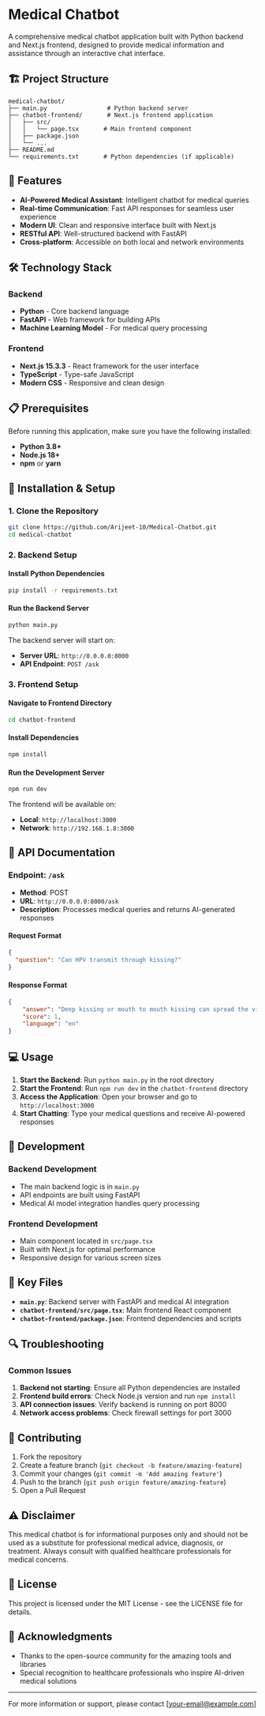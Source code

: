 # Medical Chatbot

A comprehensive medical chatbot application built with Python backend and Next.js frontend, designed to provide medical information and assistance through an interactive chat interface.

## 🏗️ Project Structure

```
medical-chatbot/
├── main.py                 # Python backend server
├── chatbot-frontend/       # Next.js frontend application
│   ├── src/
│   │   └── page.tsx       # Main frontend component
│   ├── package.json
│   └── ...
├── README.md
└── requirements.txt       # Python dependencies (if applicable)
```

## 🚀 Features

- **AI-Powered Medical Assistant**: Intelligent chatbot for medical queries
- **Real-time Communication**: Fast API responses for seamless user experience
- **Modern UI**: Clean and responsive interface built with Next.js
- **RESTful API**: Well-structured backend with FastAPI
- **Cross-platform**: Accessible on both local and network environments

## 🛠️ Technology Stack

### Backend
- **Python** - Core backend language
- **FastAPI** - Web framework for building APIs
- **Machine Learning Model** - For medical query processing

### Frontend
- **Next.js 15.3.3** - React framework for the user interface
- **TypeScript** - Type-safe JavaScript
- **Modern CSS** - Responsive and clean design

## 📋 Prerequisites

Before running this application, make sure you have the following installed:

- **Python 3.8+**
- **Node.js 18+**
- **npm** or **yarn**

## 🔧 Installation & Setup

### 1. Clone the Repository
```bash
git clone https://github.com/Arijeet-10/Medical-Chatbot.git
cd medical-chatbot
```

### 2. Backend Setup

#### Install Python Dependencies
```bash
pip install -r requirements.txt
```

#### Run the Backend Server
```bash
python main.py
```

The backend server will start on:
- **Server URL**: `http://0.0.0.0:8000`
- **API Endpoint**: `POST /ask`

### 3. Frontend Setup

#### Navigate to Frontend Directory
```bash
cd chatbot-frontend
```

#### Install Dependencies
```bash
npm install
```

#### Run the Development Server
```bash
npm run dev
```

The frontend will be available on:
- **Local**: `http://localhost:3000`
- **Network**: `http://192.168.1.8:3000`

## 🔌 API Documentation

### Endpoint: `/ask`
- **Method**: POST
- **URL**: `http://0.0.0.0:8000/ask`
- **Description**: Processes medical queries and returns AI-generated responses

#### Request Format
```json
{
  "question": "Can HPV transmit through kissing?"
}
```

#### Response Format
```json
{
    "answer": "Deep kissing or mouth to mouth kissing can spread the virus ",
    "score": 1,
    "language": "en"
}
```

## 💻 Usage

1. **Start the Backend**: Run `python main.py` in the root directory
2. **Start the Frontend**: Run `npm run dev` in the `chatbot-frontend` directory
3. **Access the Application**: Open your browser and go to `http://localhost:3000`
4. **Start Chatting**: Type your medical questions and receive AI-powered responses

## 🤝 Development

### Backend Development
- The main backend logic is in `main.py`
- API endpoints are built using FastAPI
- Medical AI model integration handles query processing

### Frontend Development
- Main component located in `src/page.tsx`
- Built with Next.js for optimal performance
- Responsive design for various screen sizes

## 📁 Key Files

- **`main.py`**: Backend server with FastAPI and medical AI integration
- **`chatbot-frontend/src/page.tsx`**: Main frontend React component
- **`chatbot-frontend/package.json`**: Frontend dependencies and scripts

## 🔍 Troubleshooting

### Common Issues

1. **Backend not starting**: Ensure all Python dependencies are installed
2. **Frontend build errors**: Check Node.js version and run `npm install`
3. **API connection issues**: Verify backend is running on port 8000
4. **Network access problems**: Check firewall settings for port 3000

## 📝 Contributing

1. Fork the repository
2. Create a feature branch (`git checkout -b feature/amazing-feature`)
3. Commit your changes (`git commit -m 'Add amazing feature'`)
4. Push to the branch (`git push origin feature/amazing-feature`)
5. Open a Pull Request

## ⚠️ Disclaimer

This medical chatbot is for informational purposes only and should not be used as a substitute for professional medical advice, diagnosis, or treatment. Always consult with qualified healthcare professionals for medical concerns.

## 📄 License

This project is licensed under the MIT License - see the LICENSE file for details.

## 🙏 Acknowledgments

- Thanks to the open-source community for the amazing tools and libraries
- Special recognition to healthcare professionals who inspire AI-driven medical solutions

---

For more information or support, please contact [your-email@example.com]
